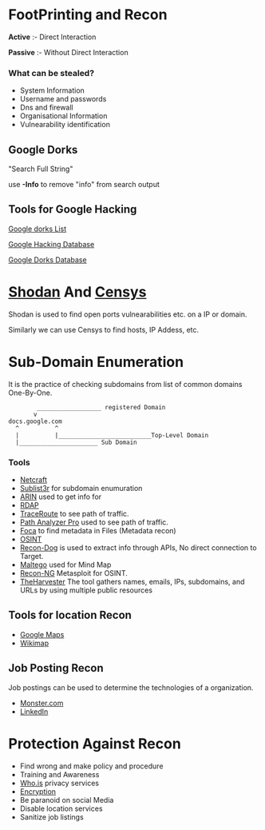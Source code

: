 # FootPrinting and Recon

**Active** :- Direct Interaction

**Passive** :- Without Direct Interaction

### What can be stealed?
* System Information
* Username and passwords
* Dns and firewall
* Organisational Information
* Vulnearability identification

## Google Dorks

"Search Full String"

use **-Info** to remove "info" from search output

## Tools for Google Hacking

[Google dorks List](https://securitytrails.com/blog/google-hacking-techniques)

[Google Hacking Database](https://www.exploit-db.com/google-hacking-database)

[Google Dorks Database](https://www.boxpiper.com/posts/google-dork-list)

# [Shodan](https://www.shodan.io/) And [Censys](https://search.censys.io/)

Shodan is used to find open ports vulnearabilities etc. on a IP or domain.

Similarly we can use Censys to find hosts, IP Addess, etc.

# Sub-Domain Enumeration
It is the practice of checking subdomains from list of common domains One-By-One.

``` 
        __________________ registered Domain
       v
docs.google.com
  ^          ^
  |          |__________________________Top-Level Domain
  |______________________ Sub Domain
```

### Tools

* [Netcraft](https://www.netcraft.com/tools/)
* [Sublist3r](https://github.com/aboul3la/Sublist3r) for subdomain enumuration
* [ARIN](https://www.arin.net/) used to get info for 
* [RDAP](https://www.icann.org/rdap)
* [TraceRoute](https://www.fortinet.com/resources/cyberglossary/traceroutes) to see path of traffic.
* [Path Analyzer Pro](https://download.cnet.com/Path-Analyzer-Pro-Windows/3000-2085_4-10620979.html) used to see path of traffic.
* [Foca](https://github.com/ElevenPaths/FOCA) to find metadata in Files (Metadata recon)
* [OSINT](https://osintframework.com/)
* [Recon-Dog](https://github.com/s0md3v/ReconDog) is used to extract info through APIs, No direct connection to Target.
* [Maltego](https://www.maltego.com/) used for Mind Map
* [Recon-NG](https://www.kali.org/tools/recon-ng/) Metasploit for OSINT.
* [TheHarvester](https://www.kali.org/tools/theharvester/) The tool gathers names, emails, IPs, subdomains, and URLs by using
multiple public resources
## Tools for location Recon
* [Google Maps](https://www.google.com/maps)
* [Wikimap](https://wikimapia.org/##lang=en&lat=0.000000&lon=0.000000&z=12&m=w)

## Job Posting Recon
Job postings can be used to determine the technologies of a organization.

* [Monster.com](https://www.monster.com/)
* [LinkedIn](https://www.linkedin.com/jobs/)

# Protection Against Recon
* Find wrong and make policy and procedure
* Training and Awareness
* [Who.is](https://who.is/) privacy services
* [Encryption](https://www.techtarget.com/searchsecurity/definition/encryption#:~:text=Encryption%20is%20the%20method%20by,encrypted%20data%20is%20called%20ciphertext.)
* Be paranoid on social Media
* Disable location services
* Sanitize job listings
